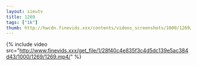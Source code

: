 ```yaml
--- 
layout: sieutv
title: 1269
tags: ["1k"]
thumb: http://hwcdn.finevids.xxx/contents/videos_screenshots/1000/1269/preview.mp4.jpg
---
```

{% include video src="http://www.finevids.xxx/get_file/1/28f40c4e835f3c4d5dc139e5ac384d43/1000/1269/1269.mp4/" %} 
